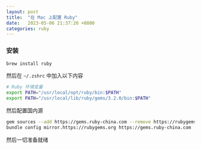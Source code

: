 ```yaml
---
layout: post
title:  "在 Mac 上配置 Ruby"
date:   2023-05-06 21:37:26 +0800
categories: ruby
---
```


### 安装

```bash
brew install ruby
```

然后在 `~/.zshrc` 中加入以下内容 

```bash
# Ruby 环境变量
export PATH="/usr/local/opt/ruby/bin:$PATH"
export PATH="/usr/local/lib/ruby/gems/3.2.0/bin:$PATH"
```

然后配置国内源

```bash
gem sources --add https://gems.ruby-china.com --remove https://rubygems.org/
bundle config mirror.https://rubygems.org https://gems.ruby-china.com
```

然后一切准备就绪